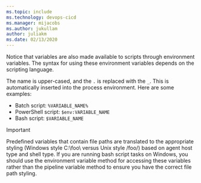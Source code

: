 ```yaml
---
ms.topic: include
ms.technology: devops-cicd
ms.manager: mijacobs
ms.author: jukullam
author: juliakm
ms.date: 02/13/2020
---
```


Notice that variables are also made available to scripts through environment variables. The syntax for using these environment variables depends on the scripting language.

The name is upper-cased, and the `.` is replaced with the `_`. This is automatically inserted into the process environment. Here are some examples:

- Batch script: `%VARIABLE_NAME%`
- PowerShell script: `$env:VARIABLE_NAME`
- Bash script: `$VARIABLE_NAME`

> [!IMPORTANT]
> Predefined variables that contain file paths are translated to the appropriate styling (Windows style C:\foo\ versus Unix style /foo/) based on agent host type and shell type. If you are running bash script tasks on Windows, you should use the environment variable method for accessing these variables rather than the pipeline variable method to ensure you have the correct file path styling.
